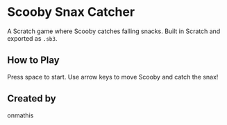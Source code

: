 # Scooby Snax Catcher
A Scratch game where Scooby catches falling snacks. Built in Scratch and exported as `.sb3`.

## How to Play
Press space to start. Use arrow keys to move Scooby and catch the snax!

## Created by
onmathis
